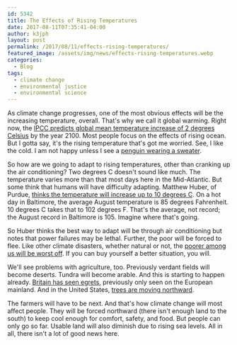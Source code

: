 ```yaml
---
id: 5342
title: The Effects of Rising Temperatures
date: 2017-08-11T07:35:41-04:00
author: k3jph
layout: post
permalink: /2017/08/11/effects-rising-temperatures/
featured_image: /assets/img/news/effects-rising-temperatures.webp
categories:
  - Blog
tags:
  - climate change
  - environmental justice
  - environmental science
---
```

As climate change progresses, one of the most obvious effects will
be the increasing temperature, overall.  That's why we call it
global warming.  Right now, the [IPCC predicts global mean temperature
increase of 2 degrees Celsius](http://www.wri.org/ipcc-infographics)
by the year 2100.  Most people focus on the effects of rising ocean.
But I gotta say, it's the rising temperature that's got me worried.
See, I like the cold.  I am not happy unless I see a [penguin wearing
a sweater](http://www.snopes.com/critters/crusader/penguins.asp).

So how are we going to adapt to rising temperatures, other than
cranking up the air conditioning?  Two degrees C doesn't sound like
much.  The temperature varies more than that most days here in the
Mid-Atlantic.  But some think that humans will have difficulty
adapting.  Matthew Huber, of Purdue, [thinks the temperature will
increase up to 10 degrees
C](https://www.theatlantic.com/health/archive/2012/03/will-the-human-body-be-able-to-adapt-to-rising-temperatures/255223/).
On a hot day in Baltimore, the average August temperature is 85
degrees Fahrenheit.  10 degrees C takes that to 102 degrees F.
That's the average, not record; the August record in Baltimore is
105.  Imagine where that's going.

So Huber thinks the best way to adapt will be through air conditioning
but notes that power failures may be lethal.  Further, the poor
will be forced to flee.  Like other climate disasters, whether
natural or not, the [poorer among us will be worst
off](/2015/06/04/wealthier-communities-pay-less-for-flood-insurance/).  If
you can buy yourself a better situation, you will.

We'll see problems with agriculture, too.  Previously verdant fields
will become deserts.  Tundra will become arable.  And this is
starting to happen already.  [Britain has seen
egrets](http://www.telegraph.co.uk/news/earth/earthnews/8708873/Climate-change-pushing-animals-further-north.html),
previously only seen on the European mainland.  And in the United
States, [trees are moving
northward](https://www.theatlantic.com/science/archive/2017/05/go-west-my-sap/526899/).

The farmers will have to be next.  And that's how climate change
will most affect people.  They will be forced northward (there isn't
enough land to the south) to keep cool enough for comfort, safety,
and food.  But people can only go so far.  Usable land will also
diminish due to rising sea levels.  All in all, there isn't a lot
of good news here.
